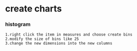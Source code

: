# create charts

### histogram
```
1.right click the item in measures and choose create bins
2.modify the size of bins like 25
3.change the new dimensions into the new columns

```
